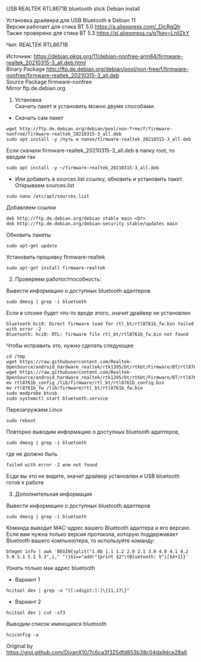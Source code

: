 USB REALTEK RTL8671B bluetooth stick Debian install <br>

Установка драйвера для USB Bluetooth в Debian 11 <br>
Версия работает для стика BT 5.0 https://a.aliexpress.com/_DlcRgQh <br>
Также проверено для стика BT 5.3 https://sl.aliexpress.ru/p?key=LnlIZkY <br>

Чип: REALTEK RTL8671B <br>

Источник: https://debian.pkgs.org/11/debian-nonfree-arm64/firmware-realtek_20210315-3_all.deb.html <br>
Binary Package	http://ftp.de.debian.org/debian/pool/non-free/f/firmware-nonfree/firmware-realtek_20210315-3_all.deb <br>
Source Package	firmware-nonfree <br>
Mirror          ftp.de.debian.org <br>

1. Установка <br>
Скачать пакет и установить можно двумя способами: <br>

* Скачать сам пакет <br>
```
wget http://ftp.de.debian.org/debian/pool/non-free/f/firmware-nonfree/firmware-realtek_20210315-3_all.deb
sudo apt install -y /путь к папке/firmware-realtek_20210315-3_all.deb
```
Если скачали firmware-realtek_20210315-3_all.deb в папку root, то вводим так <br>
```
sudo apt install -y ~/firmware-realtek_20210315-3_all.deb
```

* Или добавить в sources.list ссылку, обновить и установить пакет. <br>
Открываем sources.list <br>
```
sudo nano /etc/apt/sources.list
```

Добавляем ссылки <br>
```
deb http://ftp.de.debian.org/debian stable main <br>
deb http://ftp.de.debian.org/debian-security stable/updates main
```

Обновить пакеты <br>
```
sudo apt-get update
```

Установить прошивку firmware-realtek <br>
```
sudo apt-get install firmware-realtek
```

2. Проверяем работостпособность:

Вывести информацию о доступных bluetooth адаптеров <br>
```
sudo dmesg | grep -i bluetooth
```

Если в спсике будет что-то вроде этого, значит драйвер не установлен <br>
```
bluetooth hci0: Direct firmware load for rtl_bt/rtl8761b_fw.bin failed with error -2
Bluetooth: hci0: RTL: firmware file rtl_bt/rtl8761b_fw.bin not found
```

Чтобы исправить это, нужно сделать следующее <br>
```
cd /tmp
wget https://raw.githubusercontent.com/Realtek-OpenSource/android_hardware_realtek/rtk1395/bt/rtkbt/Firmware/BT/rtl8761b_config
wget https://raw.githubusercontent.com/Realtek-OpenSource/android_hardware_realtek/rtk1395/bt/rtkbt/Firmware/BT/rtl8761b_fw
mv rtl8761b_config /lib/firmware/rtl_bt/rtl8761b_config.bin
mv rtl8761b_fw /lib/firmware/rtl_bt/rtl8761b_fw.bin
sudo modprobe btusb
sudo systemctl start bluetooth.service
```

Перезагружаем Linux <br>
```
sudo reboot
```

Повторно выводим информацию о доступных bluetooth адаптеров, 
```
sudo dmesg | grep -i bluetooth
```
где не должно быть
```
failed with error -2 или not found

```

Есди вы это не видите, значит драйвер установлен и USB bluetooth готов к работе


3. Дополнительная информация

Вывести информацию о доступных bluetooth адаптеров <br>
```
sudo dmesg | grep -i bluetooth
```


Команда выводит MAC-адрес вашего Bluetooth адаптера и его версию. Если вам нужна только версия протокола, которую поддерживает Bluetooth вашего компьюютера, то используйте команду: <br>
```
btmgmt info | awk 'BEGIN{split("1.0b 1.1 1.2 2.0 2.1 3.0 4.0 4.1 4.2 5.0 5.1 5.2 5.3",i," ")}$1=="addr"{print $2"\tBluetooth: V"i[$4+1]}'
```


Узнать только мак адрес bluetooth <br>
- Вариант 1
```
hcitool dev | grep -o "[[:xdigit:]:]\{11,17\}"
```
- Вариант 2
```
hcitool dev | cut -sf3
```



Выводим список имеющихся bluetooth
```
hciconfig -a
```


Original by https://gist.github.com/DivanX10/7c6ca3f325dfd853b38c04da9dce28a6
